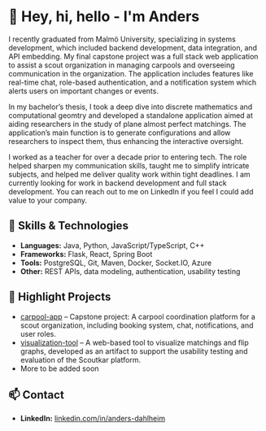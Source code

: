 # 👋 Hey, hi, hello - I'm Anders

I recently graduated from Malmö University, specializing in systems development, which included backend development, data integration, and API embedding. My final capstone project was a full stack web application to assist a scout organization in managing carpools and overseeing communication in the organization. The application includes features like real-time chat, role-based authentication, and a notification system which alerts users on important changes or events.

In my bachelor’s thesis, I took a deep dive into discrete mathematics and computational geomtry and developed a standalone application aimed at aiding researchers in the study of plane almost perfect matchings. The application’s main function is to generate configurations and allow researchers to inspect them, thus enhancing the interactive oversight.

I worked as a teacher for over a decade prior to entering tech. The role helped sharpen my communication skills, taught me to simplify intricate subjects, and helped me deliver quality work within tight deadlines. I am currently looking for work in backend development and full stack development. You can reach out to me on LinkedIn if you feel I could add value to your company.

## 🔧 Skills & Technologies

- **Languages:** Java, Python, JavaScript/TypeScript, C++
- **Frameworks:** Flask, React, Spring Boot
- **Tools:** PostgreSQL, Git, Maven, Docker, Socket.IO, Azure
- **Other:** REST APIs, data modeling, authentication, usability testing

## 📌 Highlight Projects

- [carpool-app](https://github.com/sczcz/carpool-app) – Capstone project: A carpool coordination platform for a scout organization, including booking system, chat, notifications, and user roles.
- [visualization-tool](https://github.com/sczcz/visualization-tool) – A web-based tool to visualize matchings and flip graphs, developed as an artifact to support the usability testing and evaluation of the Scoutkar platform.
- More to be added soon

## 📫 Contact

- **LinkedIn:** [linkedin.com/in/anders-dahlheim](https://www.linkedin.com/in/anders-dahlheim/)


<!---
sczcz/sczcz is a ✨ special ✨ repository because its `README.md` (this file) appears on your GitHub profile.
You can click the Preview link to take a look at your changes.
--->
